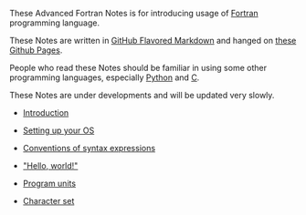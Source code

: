 These Advanced Fortran Notes is for introducing usage of [Fortran](https://fortran-lang.org/) programming language.

These Notes are written in [GitHub Flavored Markdown](https://github.github.com/gfm/) and hanged on [these Github Pages](https://gasinan.github.io/AdvForNotes).

People who read these Notes should be familiar in using some other programming languages, especially [Python](https://www.python.org/) and [C](https://www.open-std.org/jtc1/sc22/wg14/).

These Notes are under developments and will be updated very slowly.

<!--Introduction-->
- [Introduction](https://gasinan.github.io/AdvForNotes/Introduction)

<!--Setting_up_your_OS-->
- [Setting up your OS](https://gasinan.github.io/AdvForNotes/Setting_up_your_OS)

<!--Conventions_of_syntax_expressions-->
- [Conventions of syntax expressions](https://gasinan.github.io/AdvForNotes/Conventions_of_syntax_expressions)

<!--Hello_world-->
- ["Hello, world!"](https://gasinan.github.io/AdvForNotes/Hello_world)

<!--Program_units-->
- [Program units](https://gasinan.github.io/AdvForNotes/Program_units)

<!--Character_set-->
- [Character set](https://gasinan.github.io/AdvForNotes/Character_set)

